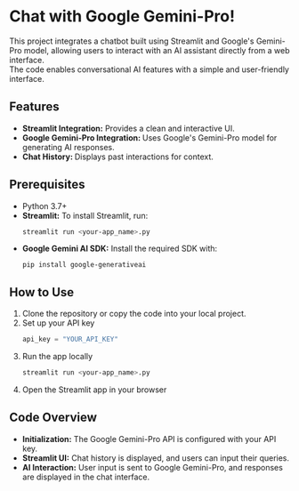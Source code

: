 <h1>Chat with Google Gemini-Pro!</h1>
<p>This project integrates a chatbot built using Streamlit and Google's Gemini-Pro model, allowing users to interact with an AI assistant directly from a web interface. <br>The code enables conversational AI features with a simple and user-friendly interface.</p>
<h2>Features</h2>
<p>
  <ul>
    <li><b>Streamlit Integration:</b> Provides a clean and interactive UI.</li>
    <li><b>Google Gemini-Pro Integration: </b>Uses Google's Gemini-Pro model for generating AI responses.</li>
    <li><b>Chat History: </b>Displays past interactions for context.</li>    
  </ul>
</p>
<h2>Prerequisites</h2>
<p>
  <ul>
    <li>Python 3.7+ </li>
    <li><b>Streamlit:</b> To install Streamlit, run: <br>

  ```bash  
streamlit run <your-app_name>.py
  ```
    
</li>
    <li><b>Google Gemini AI SDK:</b> Install the required SDK with:<br> 
      

    pip install google-generativeai
    
    
  </li>
  </ul>
</p>
<h2>How to Use</h2>
<ol>
  <li>Clone the repository or copy the code into your local project.</li>
  <li>Set up your API key<br>  
    
  ```python  
api_key = "YOUR_API_KEY"
  ```
    
  </li>
  <li>Run the app locally<br> 
    
  ```bash  
streamlit run <your-app_name>.py
  ``` 
</li>
  <li>Open the Streamlit app in your browser</li>
</ol>
<h2>Code Overview</h2>
<p>
  <ul>
    <li><b>Initialization:</b> The Google Gemini-Pro API is configured with your API key.</li>
    <li><b>Streamlit UI:</b> Chat history is displayed, and users can input their queries.</li>
    <li><b>AI Interaction:</b> User input is sent to Google Gemini-Pro, and responses are displayed in the chat interface.</li>
  </ul>
</p>
